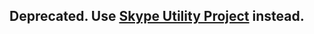 ## Deprecated. Use [Skype Utility Project](https://github.com/dlehn/Skype-Utility-Project) instead.
